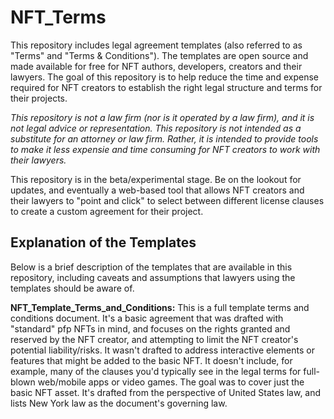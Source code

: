 # NFT_Terms
This repository includes legal agreement templates (also referred to as "Terms" and "Terms & Conditions"). The templates are open source and made available for free for NFT authors, developers, creators and their lawyers. The goal of this repository is to help reduce the time and expense required for NFT creators to establish the right legal structure and terms for their projects.

*This repository is not a law firm (nor is it operated by a law firm), and it is not legal advice or representation.  This repository is not intended as a substitute for an attorney or law firm.  Rather, it is intended to provide tools to make it less expensie and time consuming for NFT creators to work with their lawyers.*  

This repository is in the beta/experimental stage.  Be on the lookout for updates, and eventually a web-based tool that allows NFT creators and their lawyers to "point and click" to select between different license clauses to create a custom agreement for their project.

## Explanation of the Templates
Below is a brief description of the templates that are available in this repository, including caveats and assumptions that lawyers using the templates should be aware of.

**NFT_Template_Terms_and_Conditions:**  This is a full template terms and conditions document.  It's a basic agreement that was drafted with "standard" pfp NFTs in mind, and focuses on the rights granted and reserved by the NFT creator, and attempting to limit the NFT creator's potential liability/risks.  It wasn't drafted to address interactive elements or features that might be added to the basic NFT.  It doesn't include, for example, many of the clauses you'd typically see in the legal terms for full-blown web/mobile apps or video games.  The goal was to cover just the basic NFT asset.  It's drafted from the perspective of United States law, and lists New York law as the document's governing law. 

